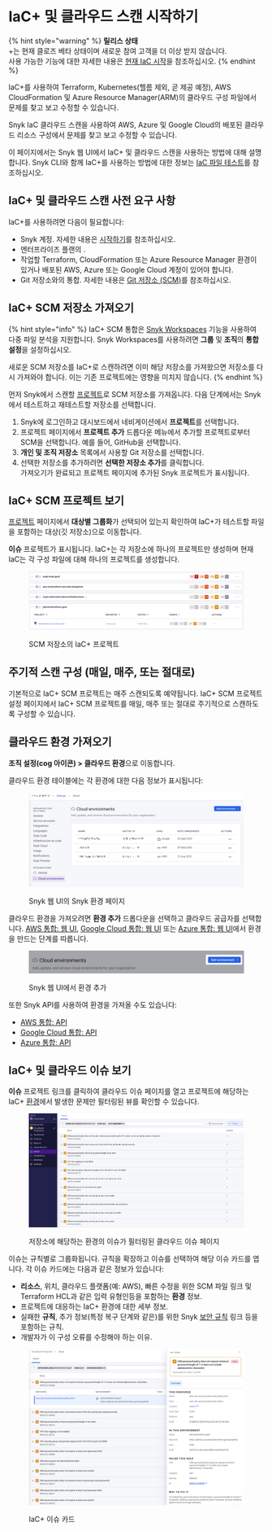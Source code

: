 # IaC+ 및 클라우드 스캔 시작하기

{% hint style="warning" %}
**릴리스 상태**\
+는 현재 클로즈 베타 상태이며 새로운 참여 고객을 더 이상 받지 않습니다.\
사용 가능한 기능에 대한 자세한 내용은 [현재 IaC 시작](https://docs.snyk.io/scan-using-snyk/snyk-iac/getting-started-with-current-iac)을 참조하십시오.
{% endhint %}

IaC+를 사용하여 Terraform, Kubernetes(헬름 제외, 곧 제공 예정), AWS CloudFormation 및 Azure Resource Manager(ARM)의 클라우드 구성 파일에서 문제를 찾고 보고 수정할 수 있습니다.

Snyk IaC 클라우드 스캔을 사용하여 AWS, Azure 및 Google Cloud의 배포된 클라우드 리소스 구성에서 문제를 찾고 보고 수정할 수 있습니다.

이 페이지에서는 Snyk 웹 UI에서 IaC+ 및 클라우드 스캔을 사용하는 방법에 대해 설명합니다. Snyk CLI와 함께 IaC+를 사용하는 방법에 대한 정보는 [IaC 파일 테스트](../../../snyk-cli/scan-and-maintain-projects-using-the-cli/snyk-cli-for-iac/test-your-iac-files/)를 참조하십시오.

## IaC+ 및 클라우드 스캔 사전 요구 사항

IaC+를 사용하려면 다음이 필요합니다:

* Snyk 계정. 자세한 내용은 [시작하기](../../../getting-started/)를 참조하십시오.
* 엔터프라이즈 플랜의 .
* 작업할 Terraform, CloudFormation 또는 Azure Resource Manager 환경이 있거나 배포된 AWS, Azure 또는 Google Cloud 계정이 있어야 합니다.
* Git 저장소와의 통합. 자세한 내용은 [Git 저장소 (SCM)](../../../scm-ide-and-ci-cd-integrations/snyk-scm-integrations/)를 참조하십시오.

## IaC+ SCM 저장소 가져오기

{% hint style="info" %}
IaC+ SCM 통합은 [Snyk Workspaces](../../../scm-ide-and-ci-cd-integrations/snyk-scm-integrations/introduction-to-git-repository-integrations/workspaces-for-scm-integrations.md) 기능을 사용하여 다중 파일 분석을 지원합니다. Snyk Workspaces를 사용하려면 **그룹** 및 **조직**의 **통합 설정**을 설정하십시오.

새로운 SCM 저장소를 IaC+로 스캔하려면 이미 해당 저장소를 가져왔으면 저장소를 다시 가져와야 합니다. 이는 기존 프로젝트에는 영향을 미치지 않습니다.
{% endhint %}

먼저 Snyk에서 스캔할 [프로젝트](../../../snyk-admin/snyk-projects/)로 SCM 저장소를 가져옵니다. 다음 단계에서는 Snyk에서 테스트하고 재테스트할 저장소를 선택합니다.

1. Snyk에 로그인하고 대시보드에서 네비게이션에서 **프로젝트**를 선택합니다.
2. 프로젝트 페이지에서 **프로젝트 추가** 드롭다운 메뉴에서 추가할 프로젝트로부터 SCM을 선택합니다. 예를 들어, GitHub을 선택합니다.
3. **개인 및 조직 저장소** 목록에서 사용할 Git 저장소를 선택합니다.
4. 선택한 저장소를 추가하려면 **선택한 저장소 추가**를 클릭합니다.\
   가져오기가 완료되고 프로젝트 페이지에 추가된 Snyk 프로젝트가 표시됩니다.

## IaC+ SCM 프로젝트 보기

[프로젝트](../../../snyk-admin/snyk-projects/) 페이지에서 **대상별 그룹화**가 선택되어 있는지 확인하여 IaC+가 테스트할 파일을 포함하는 대상(깃 저장소)으로 이동합니다.

**이슈** 프로젝트가 표시됩니다. IaC+는 각 저장소에 하나의 프로젝트만 생성하며 현재 IaC는 각 구성 파일에 대해 하나의 프로젝트를 생성합니다.

<figure><img src="../../../.gitbook/assets/Screenshot 2023-05-07 at 3.57.30 PM.png" alt="SCM 저장소의 IaC+ 프로젝트"><figcaption><p>SCM 저장소의 IaC+ 프로젝트</p></figcaption></figure>

## 주기적 스캔 구성 (매일, 매주, 또는 절대로)

기본적으로 IaC+ SCM 프로젝트는 매주 스캔되도록 예약됩니다. IaC+ SCM 프로젝트 설정 페이지에서 IaC+ SCM 프로젝트를 매일, 매주 또는 절대로 주기적으로 스캔하도록 구성할 수 있습니다.

## 클라우드 환경 가져오기

**조직 설정(cog 아이콘) > 클라우드 환경**으로 이동합니다.

클라우드 환경 테이블에는 각 환경에 대한 다음 정보가 표시됩니다:

<figure><img src="../../../.gitbook/assets/snyk-cloud-environments-page.png" alt="Snyk 웹 UI의 Snyk 환경 페이지"><figcaption><p>Snyk 웹 UI의 Snyk 환경 페이지</p></figcaption></figure>

클라우드 환경을 가져오려면 **환경 추가** 드롭다운을 선택하고 클라우드 공급자를 선택합니다. [AWS 통합: 웹 UI](../cloud-platforms-integrations/aws-integration/aws-integration-web-ui/), [Google Cloud 통합: 웹 UI](../cloud-platforms-integrations/google-cloud-integration/google-cloud-integration-web-ui/) 또는 [Azure 통합: 웹 UI](../cloud-platforms-integrations/azure-integration-for-cloud-configurations/azure-integration-web-ui/)에서 환경을 만드는 단계를 따릅니다.

<figure><img src="../../../.gitbook/assets/snyk-cloud-environments-page-add-env.png" alt="Snyk 웹 UI에서 환경 추가"><figcaption><p>Snyk 웹 UI에서 환경 추가</p></figcaption></figure>

또한 Snyk API를 사용하여 환경을 가져올 수도 있습니다:

* [AWS 통합: API](../cloud-platforms-integrations/aws-integration/aws-integration-api/)
* [Google Cloud 통합: API](../cloud-platforms-integrations/google-cloud-integration/google-cloud-integration-api/)
* [Azure 통합: API](../cloud-platforms-integrations/azure-integration-for-cloud-configurations/snyk-cloud-for-azure-api/)

## IaC+ 및 클라우드 이슈 보기

**이슈** 프로젝트 링크를 클릭하여 클라우드 이슈 페이지를 열고 프로젝트에 해당하는 IaC+ [환경](key-concepts-for-iac+-and-cloud.md#environments)에서 발생한 문제만 필터링된 뷰를 확인할 수 있습니다.

<figure><img src="../../../.gitbook/assets/Screenshot 2023-05-07 at 4.04.13 PM.png" alt="환경별로 필터링된 클라우드 이슈 페이지"><figcaption><p>저장소에 해당하는 환경의 이슈가 필터링된 클라우드 이슈 페이지</p></figcaption></figure>

이슈는 규칙별로 그룹화됩니다. 규칙을 확장하고 이슈를 선택하여 해당 이슈 카드를 엽니다. 각 이슈 카드에는 다음과 같은 정보가 있습니다:

* **리소스**, 위치, 클라우드 플랫폼(예: AWS), 빠른 수정을 위한 SCM 파일 링크 및 Terraform HCL과 같은 입력 유형인등을 포함하는 **환경** 정보.
* 프로젝트에 대응하는 IaC+ 환경에 대한 세부 정보.
* 실패한 **규칙**, 추가 정보(특정 복구 단계와 같은)를 위한 Snyk [보안 규칙](https://security.snyk.io/rules/cloud/) 링크 등을 포함하는 규칙.
* 개발자가 이 구성 오류를 수정해야 하는 이유.

<figure><img src="../../../.gitbook/assets/Screenshot 2023-05-07 at 4.09.40 PM.png" alt="IaC+ 이슈 카드"><figcaption><p>IaC+ 이슈 카드</p></figcaption></figure>
